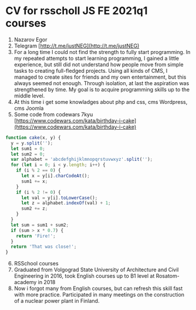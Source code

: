 # CV for rsscholl JS FE 2021q1 courses 
1. Nazarov Egor
2. Telegram [http://t.me/justNEG](http://t.me/justNEG)
3. For a long time I could not find the strength to fully start programming. In my repeated attempts to start learning programming, I gained a little experience, but still did not understand how people move from simple tasks to creating full-fledged projects. Using all kinds of CMS, I managed to create sites for friends and my own entertainment, but this always seemed not enough. Through isolation, at last the aspiration was strengthened by time. My goal is to acquire programming skills up to the middle level.
4. At this time i get some knowladges about php and css, cms Wordpress, cms Joomla
5. Some code from codewars 7kyu [https://www.codewars.com/kata/birthday-i-cake](https://www.codewars.com/kata/birthday-i-cake)
```javascript
function cake(x, y) {
  y = y.split('');
  let sum1 = 0;
  let sum2 = 0;
  var alphabet = 'abcdefghijklmnopqrstuvwxyz'.split('');
  for (let i = 0; i < y.length; i++) {
    if (i % 2 == 0) {
      let x = y[i].charCodeAt();
      sum1 += x;
    }
    if (i % 2 != 0) {
      let val = y[i].toLowerCase();
      let z = alphabet.indexOf(val) + 1;
      sum2 += z;
    }
  }
  let sum = sum1 + sum2;
  if (sum > x * 0.7) {
    return 'Fire!';
  }
  return 'That was close!';
}
```
6. RSSchool courses
7. Graduated from Volgograd State University of Architecture and Civil Engineering in 2016, took English courses up to B1 level at Rosatom-academy in 2018
8. Now i forgot many from English courses, but can refresh this skill fast with more practice. Participated in many meetings on the construction of a nuclear power plant in Finland.
